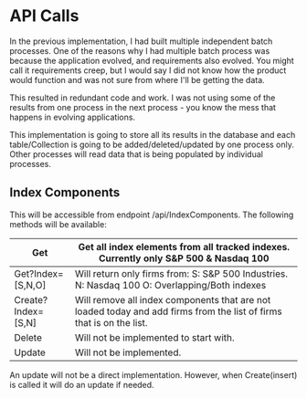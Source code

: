 ﻿# API Calls

In the previous implementation, I had built multiple independent batch
processes. One of the reasons why I had multiple batch process was because the
application evolved, and requirements also evolved. You might call it
requirements creep, but I would say I did not know how the product would
function and was not sure from where I'll be getting the data.

This resulted in redundant code and work. I was not using some of the results
from one process in the next process - you know the mess that happens in
evolving applications.

This implementation is going to store all its results in the database and each
table/Collection is going to be added/deleted/updated by one process only. Other
processes will read data that is being populated by individual processes.

## Index Components

This will be accessible from endpoint /api/IndexComponents. The following
methods will be available:

| Get                | Get all index elements from all tracked indexes. Currently only S&P 500 & Nasdaq 100                                 |
|--------------------|----------------------------------------------------------------------------------------------------------------------|
| Get?Index=[S,N,O]  | Will return only firms from: S: S&P 500 Industries. N: Nasdaq 100 O: Overlapping/Both indexes                        |
| Create?Index=[S,N] | Will remove all index components that are not loaded today and add firms from the list of firms that is on the list. |
| Delete             | Will not be implemented to start with.                                                                               |
| Update             | Will not be implemented.                                                                                             |

An update will not be a direct implementation. However, when Create(insert) is
called it will do an update if needed.

